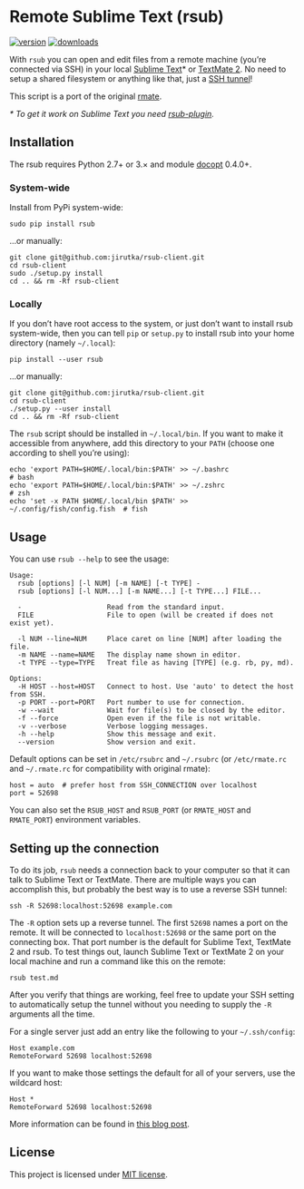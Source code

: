 Remote Sublime Text (rsub)
==========================
[![version](https://badge.fury.io/py/rsub.svg)](https://pypi.python.org/pypi/rsub)
[![downloads](https://pypip.in/d/rsub/badge.svg)](https://pypi.python.org/pypi/rsub)

With `rsub` you can open and edit files from a remote machine (you’re connected via SSH) in your
local [Sublime Text](http://www.sublimetext.com/)* or [TextMate 2](https://github.com/textmate/textmate).
No need to setup a shared filesystem or anything like that, just a
[SSH tunnel](#setting-up-the-connection)!

This script is a port of the original [rmate](https://github.com/textmate/rmate).

_* To get it work on Sublime Text you need [rsub-plugin](https://github.com/jirutka/rsub-plugin)._


## Installation

The rsub requires Python 2.7+ or 3.× and module [docopt](https://github.com/docopt/docopt) 0.4.0+.

### System-wide

Install from PyPi system-wide:

    sudo pip install rsub

…or manually:

    git clone git@github.com:jirutka/rsub-client.git
    cd rsub-client
    sudo ./setup.py install
    cd .. && rm -Rf rsub-client

### Locally

If you don’t have root access to the system, or just don’t want to install rsub system-wide, then
you can tell `pip` or `setup.py` to install rsub into your home directory (namely `~/.local`):

    pip install --user rsub

…or manually:

    git clone git@github.com:jirutka/rsub-client.git
    cd rsub-client
    ./setup.py --user install
    cd .. && rm -Rf rsub-client

The `rsub` script should be installed in `~/.local/bin`. If you want to make it accessible from
anywhere, add this directory to your `PATH` (choose one according to shell you’re using):

    echo 'export PATH=$HOME/.local/bin:$PATH' >> ~/.bashrc                   # bash
    echo 'export PATH=$HOME/.local/bin:$PATH' >> ~/.zshrc                    # zsh
    echo 'set -x PATH $HOME/.local/bin $PATH' >> ~/.config/fish/config.fish  # fish


## Usage

You can use `rsub --help` to see the usage:

    Usage:
      rsub [options] [-l NUM] [-m NAME] [-t TYPE] -
      rsub [options] [-l NUM...] [-m NAME...] [-t TYPE...] FILE...

      -                     Read from the standard input.
      FILE                  File to open (will be created if does not exist yet).

      -l NUM --line=NUM     Place caret on line [NUM] after loading the file.
      -m NAME --name=NAME   The display name shown in editor.
      -t TYPE --type=TYPE   Treat file as having [TYPE] (e.g. rb, py, md).

    Options:
      -H HOST --host=HOST   Connect to host. Use 'auto' to detect the host from SSH.
      -p PORT --port=PORT   Port number to use for connection.
      -w --wait             Wait for file(s) to be closed by the editor.
      -f --force            Open even if the file is not writable.
      -v --verbose          Verbose logging messages.
      -h --help             Show this message and exit.
      --version             Show version and exit.

Default options can be set in `/etc/rsubrc` and `~/.rsubrc` (or `/etc/rmate.rc` and `~/.rmate.rc`
for compatibility with original rmate):

    host = auto  # prefer host from SSH_CONNECTION over localhost
    port = 52698

You can also set the `RSUB_HOST` and `RSUB_PORT` (or `RMATE_HOST` and `RMATE_PORT`) environment
variables.


## Setting up the connection

To do its job, `rsub` needs a connection back to your computer so that it can talk to Sublime Text
or TextMate. There are multiple ways you can accomplish this, but probably the best way is to use a
reverse SSH tunnel:

    ssh -R 52698:localhost:52698 example.com

The `-R` option sets up a reverse tunnel. The first `52698` names a port on the remote. It will be
connected to `localhost:52698` or the same port on the connecting box. That port number is the
default for Sublime Text, TextMate 2 and rsub. To test things out, launch Sublime Text or
TextMate 2 on your local machine and run a command like this on the remote:

    rsub test.md

After you verify that things are working, feel free to update your SSH setting to automatically
setup the tunnel without you needing to supply the `-R` arguments all the time.

For a single server just add an entry like the following to your `~/.ssh/config`:

    Host example.com
    RemoteForward 52698 localhost:52698

If you want to make those settings the default for all of your servers, use the wildcard host:

    Host *
    RemoteForward 52698 localhost:52698

More information can be found in [this blog post](http://blog.macromates.com/2011/mate-and-rmate/).


## License

This project is licensed under [MIT license](http://opensource.org/licenses/MIT).
